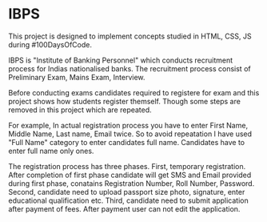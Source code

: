 # IBPS

This project is designed to implement concepts studied in HTML, CSS, JS during #100DaysOfCode.

IBPS is "Institute of Banking Personnel" which conducts recruitment process for Indias nationalised banks. The recruitment process consist of Preliminary Exam, Mains Exam, Interview.

Before conducting exams candidates required to registere for exam and this project shows how students register themself. Though some steps are removed in this project which are repeated.

For example, In actual registration process you have to enter First Name, Middle Name, Last name, Email twice. So to avoid repeatation I have used "Full Name" category to enter candidates full name. Candidates have to enter full name only ones. 

The registration process has three phases. First, temporary registration. After completion of first phase candidate will get SMS and Email provided during first phase, conatains Registration Number, Roll Number, Password. Second, candidate need to upload passport size photo, signature, enter educational qualification etc. Third, candidate need to submit application after payment of fees. After payment user can not edit the application.